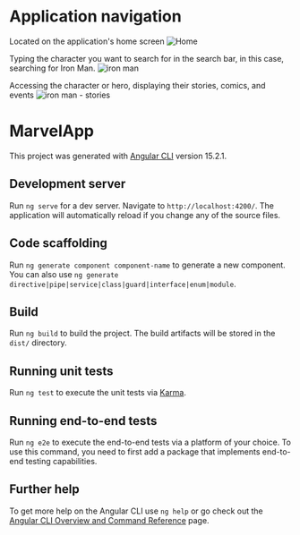 # Application navigation

 Located on the application's home screen
![Home](https://github.com/fervcdev/app-marvel-library/assets/40637227/bb4a708a-8e6f-452e-84a3-f0e7507a33f7)

Typing the character you want to search for in the search bar, in this case, searching for Iron Man.
![iron man](https://github.com/fervcdev/app-marvel-library/assets/40637227/32e672c0-8606-4a30-96a1-72415be45c49)

Accessing the character or hero, displaying their stories, comics, and events
![iron man - stories](https://github.com/fervcdev/app-marvel-library/assets/40637227/632e204d-a584-4f41-aa92-ba3039558e93)

# MarvelApp

This project was generated with [Angular CLI](https://github.com/angular/angular-cli) version 15.2.1.

## Development server

Run `ng serve` for a dev server. Navigate to `http://localhost:4200/`. The application will automatically reload if you change any of the source files.

## Code scaffolding

Run `ng generate component component-name` to generate a new component. You can also use `ng generate directive|pipe|service|class|guard|interface|enum|module`.
## Build

Run `ng build` to build the project. The build artifacts will be stored in the `dist/` directory.

## Running unit tests

Run `ng test` to execute the unit tests via [Karma](https://karma-runner.github.io).

## Running end-to-end tests

Run `ng e2e` to execute the end-to-end tests via a platform of your choice. To use this command, you need to first add a package that implements end-to-end testing capabilities.

## Further help

To get more help on the Angular CLI use `ng help` or go check out the [Angular CLI Overview and Command Reference](https://angular.io/cli) page.
